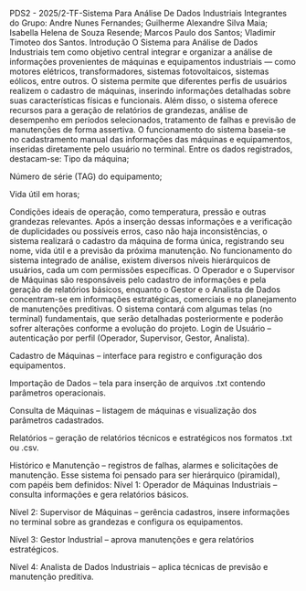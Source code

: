 
PDS2 - 2025/2-TF-Sistema Para Análise De Dados Industriais
Integrantes do Grupo: Andre Nunes Fernandes; Guilherme Alexandre Silva Maia; Isabella Helena de Souza Resende; Marcos Paulo dos Santos; Vladimir Timoteo dos Santos.
Introdução
O Sistema para Análise de Dados Industriais tem como objetivo central integrar e organizar a análise de informações provenientes de máquinas e equipamentos industriais — como motores elétricos, transformadores, sistemas fotovoltaicos, sistemas eólicos, entre outros. O sistema permite que diferentes perfis de usuários realizem o cadastro de máquinas, inserindo informações detalhadas sobre suas características físicas e funcionais.
Além disso, o sistema oferece recursos para a geração de relatórios de grandezas, análise de desempenho em períodos selecionados, tratamento de falhas e previsão de manutenções de forma assertiva.
O funcionamento do sistema baseia-se no cadastramento manual das informações das máquinas e equipamentos, inseridas diretamente pelo usuário no terminal. Entre os dados registrados, destacam-se:
Tipo da máquina;


Número de série (TAG) do equipamento;


Vida útil em horas;


Condições ideais de operação, como temperatura, pressão e outras grandezas relevantes.
Após a inserção dessas informações e a verificação de duplicidades ou possíveis erros, caso não haja inconsistências, o sistema realizará o cadastro da máquina de forma única, registrando seu nome, vida útil e a previsão da próxima manutenção.
No funcionamento do sistema integrado de análise, existem diversos níveis hierárquicos de usuários, cada um com permissões específicas. O Operador e o Supervisor de Máquinas são responsáveis pelo cadastro de informações e pela geração de relatórios básicos, enquanto o Gestor e o Analista de Dados concentram-se em informações estratégicas, comerciais e no planejamento de manutenções preditivas.
O sistema contará com algumas telas (no terminal) fundamentais, que serão detalhadas posteriormente e poderão sofrer alterações conforme a evolução do projeto.
Login de Usuário – autenticação por perfil (Operador, Supervisor, Gestor, Analista).


Cadastro de Máquinas – interface para registro e configuração dos equipamentos.


Importação de Dados – tela para inserção de arquivos .txt contendo parâmetros operacionais.


Consulta de Máquinas – listagem de máquinas e visualização dos parâmetros cadastrados.


Relatórios – geração de relatórios técnicos e estratégicos nos formatos .txt ou .csv.


Histórico e Manutenção – registros de falhas, alarmes e solicitações de manutenção.
Esse sistema foi pensado para ser hierárquico (piramidal), com papéis bem definidos:
Nível 1: Operador de Máquinas Industriais – consulta informações e gera relatórios básicos.


Nível 2: Supervisor de Máquinas – gerência cadastros, insere informações no terminal sobre as grandezas e configura os equipamentos.


Nível 3: Gestor Industrial – aprova manutenções e gera relatórios estratégicos.


Nível 4: Analista de Dados Industriais – aplica técnicas de previsão e manutenção preditiva.
